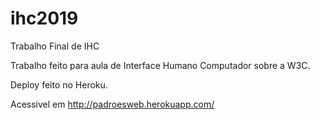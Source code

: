 # ihc2019
Trabalho Final de IHC

Trabalho feito para aula de Interface Humano Computador sobre a W3C.


Deploy feito no Heroku.

Acessivel em http://padroesweb.herokuapp.com/
